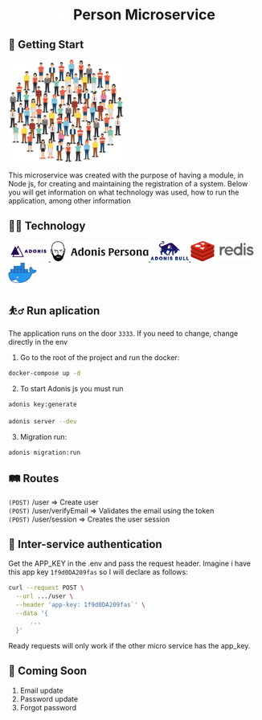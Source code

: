 <h1 align="center"> <img src="./resources/views/readme/icon_people.svg" style="vertical-align: middle" width="30" /> Person Microservice </hi>

## 🚀 Getting Start

<img src="./resources/views/readme/icon_person.svg" width="230" />

This microservice was created with the purpose of having a module, in Node js, for creating and maintaining the registration of a system. Below you will get information on what technology was used, how to run the application, among other information

## 👨‍💻 Technology
<a href="https://adonisjs.com/">
    <img alt="AdonisJS" src="resources/views/readme/adonisjs.svg" height="40" />
</a>
<a href="https://github.com/adonisjs/adonis-persona">
    <img alt="Adonis Person" src="resources/views/readme/adonis_person.svg" height="40" />
</a>
<a href="https://github.com/Rocketseat/adonis-bull">
    <img alt="Adonis Bull" src="resources/views/readme/adonis_bull.png" height="40" />
</a>
<a href="https://redis.io/">
    <img alt="Redis" src="resources/views/readme/redis.png" height="40" />
</a>
<a href="https://docker.com/">
    <img alt="Docker" src="resources/views/readme/docker.png" height="40" />
</a>

## ⛹️‍♂️ Run aplication

The application runs on the door `3333`. If you need to change, change directly in the env

1. Go to the root of the project and run the docker:

```bash
docker-compose up -d
```

2. To start Adonis js you must run

```bash
adonis key:generate

adonis server --dev
```

3. Migration run:

```bash
adonis migration:run
```

## 🛤 Routes

`(POST)` /user => Create user</br>
`(POST)` /user/verifyEmail => Validates the email using the token</br>
`(POST)` /user/session => Creates the user session

## 🔐 Inter-service authentication

Get the APP_KEY in the .env and pass the request header. Imagine i have this app key `1f9d0DA209fas` 
so I will declare as follows:

```bash
curl --request POST \
  --url .../user \
  --header 'app-key: 1f9d0DA209fas`' \
  --data '{
      ...
  }'
```

Ready requests will only work if the other micro service has the app_key.

## 🤞 Coming Soon

1. Email update
2. Password update
3. Forgot password